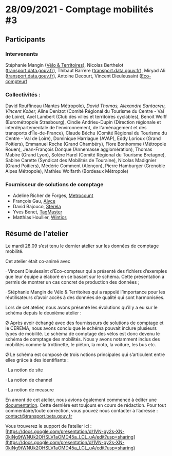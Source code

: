# 28/09/2021 - Comptage mobilités #3

## Participants 

### Intervenants 

Stéphanie Mangin ([Vélo & Territoires](https://www.velo-territoires.org)), Nicolas Berthelot ([transport.data.gouv.fr](https://transport.data.gouv.fr)), Thibaut Barrère ([transport.data.gouv.fr](https://transport.data.gouv.fr)), Miryad Ali ([transport.data.gouv.fr](https://transport.data.gouv.fr)), Antoine Decourt, Vincent Dieuleusaint ([Eco-compteur](28-09-2021-comptage-mobilites-3.md#participants))

###  Collectivités : 

David Rouffineau (Nantes Métropole)_, David Thomas, Alexandre Santacreu,_ _Vincent_ _Kober,_ Aline Denizot (Comité Régional du Tourisme du Centre - Val de Loire), Axel Lambert (Club des villes et territoires cyclables), Benoit Wolff (Eurométropole Strasbourg), Cindie Andrieu-Dupin (Direction régionale et interdépartementale de l'environnement, de l'aménagement et des transports d'Île-de-France), Claude Béchu (Comité Régional du Tourisme du Centre - Val de Loire), Dominique Harriague (AVAP), Eddy Lorioux (Grand Poitiers), Emmanuel Roche (Grand Chambéry), Flore Bonhomme (Métropole Rouen), Jean-François Donque (Annemasse agglomération), Thomas Mabire (Grand Lyon), Solère Harel (Comité Régional du Tourisme Bretagne), Sabine Carette (Syndicat des Mobilités de Touraine), Nicolas Madignier (Grand Poitiers), Médéric Comment (Alençon), Pierre Hamburger (Grenoble Alpes Métropole), Mathieu Wolfarth (Bordeaux Métropole)

### Fournisseur de solutions de comptage

* Adeline Richer de Forges, [Metrocount](https://metrocount.com/fr/)
* François Gau, [Alyce](https://alyce.fr)
* David Bajouco, [Sterela](http://www.sterela.fr)
* Yves Benet, [TagMaster](https://tagmaster.com)
* Matthias Houllier, [Wintics](https://wintics.com/fr/accueil/)

## Résumé de l'atelier 

Le mardi 28.09 s’est tenu le dernier atelier sur les données de comptage mobilité.

Cet atelier était co-animé avec

·       Vincent Dieulesaint d’Eco-compteur qui a présenté des fichiers d’exemples que leur équipe a élaboré en se basant sur le schéma. Cette présentation a permis de montrer un cas concret de production des données ;

·       Stéphanie Mangin de Vélo & Territoires qui a rappelé l’importance pour les réutilisateurs d’avoir accès à des données de qualité qui sont harmonisées.

 

Lors de cet atelier, nous avons présenté les évolutions qu’il y a eu sur le schéma depuis le deuxième atelier :

Ø  Après avoir échangé avec des fournisseurs de solutions de comptage et le CEREMA, nous avons conclu que le schéma pouvait inclure plusieurs types de mobilité. Le schéma de comptage des vélos est donc devenu le schéma de comptage des mobilités. Nous y avons notamment inclus des mobilités comme la trottinette, le piéton,  la moto, la voiture, les bus etc.

 

Ø  Le schéma est composé de trois notions principales qui s’articulent entre elles grâce à des identifiants :

·       La notion de site

·       La notion de channel

·       La notion de measure

 

En amont de cet atelier, nous avions également commencé à éditer une [documentation](https://doc.transport.data.gouv.fr/producteurs/comptage-des-mobilites). Cette dernière est toujours en cours de rédaction. Pour tout commentaire/toute correction, vous pouvez nous contacter à l’adresse : [contact@transport.beta.gouv.fr](mailto:contact@transport.beta.gouv.fr)

 

Vous trouverez le support de l’atelier ici : [https://docs.google.com/presentation/d/1VN-gy2s-XN-0kiNg9tWNUk2OHSLV1aOMD45a_LCL_uA/edit?usp=sharing](https://docs.google.com/presentation/d/1VN-gy2s-XN-0kiNg9tWNUk2OHSLV1aOMD45a_LCL_uA/edit?usp=sharing)

 

 
